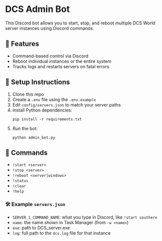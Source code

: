 # DCS Admin Bot

This Discord bot allows you to start, stop, and reboot multiple DCS World server instances using Discord commands.

## 🚀 Features
- Command-based control via Discord
- Reboot individual instances or the entire system
- Tracks logs and restarts servers on fatal errors

## 🔧 Setup Instructions

1. Clone this repo
2. Create a `.env` file using the `.env.example`
3. Edit `config/servers.json` to match your server paths
4. Install Python dependencies:
   ```
   pip install -r requirements.txt
   ```
5. Run the bot:
   ```
   python admin_bot.py
   ```

## 📄 Commands
- `!start <server>`
- `!stop <server>`
- `!reboot <server|windows>`
- `!status`
- `!clear`
- `!help`

### 🛠 Example `servers.json`
- `SERVER_1_COMMAND_NAME`: what you type in Discord, like `!start southern`
- `name`: the name shown in Task Manager (from `-w <name>`)
- `exe`: path to DCS_server.exe
- `log`: full path to the `dcs.log` file for that instance
